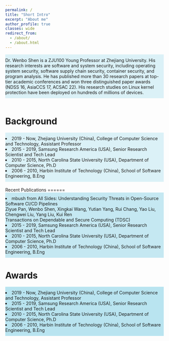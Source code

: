 ```yaml
---
permalink: /
title: "Short Intro"
excerpt: "About me"
author_profile: true
classes: wide
redirect_from: 
  - /about/
  - /about.html
---
```

<div style="background-color:rgba(141, 212, 232, 0.3); text-align:left; vertical-align: middle; padding:10px 0;">
Dr. Wenbo Shen is a ZJU100 Young Professor at Zhejiang University. 
His research interests are software and system security, including operating system security, software supply chain security, container security, and program analysis. He has published more than 30 research papers at top-tier academic conferences and won three distinguished paper awards (NDSS 16, AsiaCCS 17, ACSAC 22). His research studies on Linux kernel protection have been deployed on hundreds of millions of devices.
</div>

<br>

Background
======
<div style="background-color:rgba(141, 212, 232, 0.3); text-align:left; vertical-align: middle; padding:10px 0;">
<li>2019 -  Now, Zhejiang University (China), College of Computer Science and Technology, Assistant Professor</li>
<li>2015 - 2019, Samsung Research America (USA), Senior Research Scientist and Tech Lead</li>
<li>2010 - 2015, North Carolina State University (USA), Department of Computer Science, Ph.D</li>
<li>2006 - 2010, Harbin Institute of Technology (China), School of Software Engineering, B.Eng</li>
</div>

<br>
Recent Publications
======
<div style="background-color:rgba(141, 212, 232, 0.5); text-align:left; vertical-align: middle; padding:10px 0;">
<li>
mbush from All Sides: Understanding Security Threats in Open-Source Software CI/CD Pipelines<br>
Ziyue Pan, Wenbo Shen, Xingkai Wang, Yutian Yang, Rui Chang, Yao Liu, Chengwei Liu, Yang Liu, Kui Ren<br>
Transactions on Dependable and Secure Computing (TDSC)<br>
</li>

<li>2015 - 2019, Samsung Research America (USA), Senior Research Scientist and Tech Lead</li>
<li>2010 - 2015, North Carolina State University (USA), Department of Computer Science, Ph.D</li>
<li>2006 - 2010, Harbin Institute of Technology (China), School of Software Engineering, B.Eng</li>
</div>


Awards
======
<div style="background-color:rgba(141, 212, 232, 0.6); text-align:left; vertical-align: middle; padding:10px 0;">
<li>2019 -  Now, Zhejiang University (China), College of Computer Science and Technology, Assistant Professor</li>
<li>2015 - 2019, Samsung Research America (USA), Senior Research Scientist and Tech Lead</li>
<li>2010 - 2015, North Carolina State University (USA), Department of Computer Science, Ph.D</li>
<li>2006 - 2010, Harbin Institute of Technology (China), School of Software Engineering, B.Eng</li>
</div>


